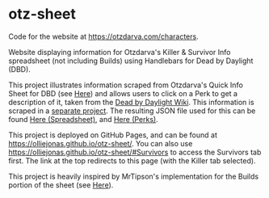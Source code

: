 # otz-sheet

Code for the website at https://otzdarva.com/characters.

Website displaying information for Otzdarva's Killer & Survivor Info spreadsheet (not including Builds) using Handlebars for Dead by Daylight (DBD).

This project illustrates information scraped from Otzdarva's Quick Info Sheet for DBD (see [Here](https://otzdarva.com/spreadsheet)) and allows users to click on a Perk to get a description of it, taken from the [Dead by Daylight Wiki](https://deadbydaylight.fandom.com/wiki/Perks#All_Perks). This information is scraped in a [separate project](https://github.com/OllieJonas/scrape-dbd-perks). The resulting JSON file used for this can be found [Here (Spreadsheet)](https://github.com/OllieJonas/otz-scraper/tree/master/out/spreadsheet_LATEST.json), and [Here (Perks)](https://github.com/OllieJonas/otz-scraper/tree/master/out/perks_LATEST.json).

This project is deployed on GitHub Pages, and can be found at https://olliejonas.github.io/otz-sheet/. You can also use https://olliejonas.github.io/otz-sheet/#Survivors to access the Survivors tab first. The link at the top redirects to this page (with the Killer tab selected).

This project is heavily inspired by MrTipson's implementation for the Builds portion of the sheet (see [Here](https://github.com/MrTipson/otz-builds)).

